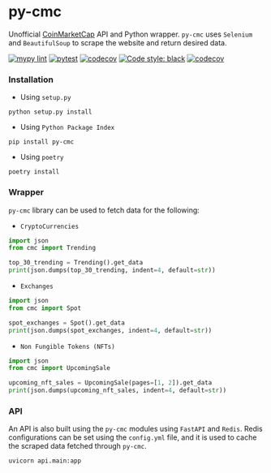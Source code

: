 # py-cmc
Unofficial [CoinMarketCap](https://coinmarketcap.com/) API and Python wrapper. `py-cmc` uses `Selenium` and `BeautifulSoup` to scrape the website and return desired data.

[![mypy lint](https://github.com/Devansh3712/py-cmc/actions/workflows/lint.yml/badge.svg)](https://github.com/Devansh3712/py-cmc/actions/workflows/lint.yml) [![pytest](https://github.com/Devansh3712/py-cmc/actions/workflows/test.yml/badge.svg)](https://github.com/Devansh3712/py-cmc/actions/workflows/test.yml) [![codecov](https://github.com/Devansh3712/py-cmc/actions/workflows/codecov.yml/badge.svg)](https://github.com/Devansh3712/py-cmc/actions/workflows/codecov.yml) [![Code style: black](https://img.shields.io/badge/code%20style-black-000000.svg)](https://github.com/psf/black) [![codecov](https://codecov.io/gh/Devansh3712/py-cmc/branch/main/graph/badge.svg?token=HDZL3E43TR)](https://codecov.io/gh/Devansh3712/py-cmc)

### Installation

- Using `setup.py`
```shell
python setup.py install
```

- Using `Python Package Index`
```shell
pip install py-cmc
```

- Using `poetry`
```
poetry install
```

### Wrapper
`py-cmc` library can be used to fetch data for the following:
- `CryptoCurrencies`
```python
import json
from cmc import Trending

top_30_trending = Trending().get_data
print(json.dumps(top_30_trending, indent=4, default=str))
```

- `Exchanges`
```python
import json
from cmc import Spot

spot_exchanges = Spot().get_data
print(json.dumps(spot_exchanges, indent=4, default=str))
```

- `Non Fungible Tokens (NFTs)`
```python
import json
from cmc import UpcomingSale

upcoming_nft_sales = UpcomingSale(pages=[1, 2]).get_data
print(json.dumps(upcoming_nft_sales, indent=4, default=str))
```

### API
An API is also built using the `py-cmc` modules using `FastAPI` and `Redis`. Redis configurations can be set using the `config.yml` file, and it is used to cache the scraped data fetched through `py-cmc`.

```shell
uvicorn api.main:app
```
